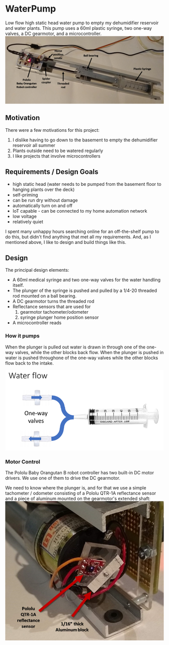 # WaterPump
Low flow high static head water pump to empty my dehumidifier reservoir and water plants.
This pump uses a 60ml plastic syringe, two one-way valves, a DC gearmotor, and a microcontroller.
![Water Pump](/images/WaterPumpFigure.png)
 
## Motivation
There were a few motivations for this project:
1. I dislike having to go down to the basement to empty the dehumidifier reservoir all summer
2. Plants outside need to be watered regularly
3. I like projects that involve microcontrollers

## Requirements / Design Goals
* high static head (water needs to be pumped from the basement floor to hanging plants over the deck)
* self-priming
* can be run dry without damage
* automatically turn on and off
* IoT capable - can be connected to my home automation network
* low voltage
* relatively quiet

I spent many unhappy hours searching online for an off-the-shelf pump to do this, but didn't find anything that met all my requirements. And, as I mentioned above, I like to design and build things like this.

## Design
The principal design elements:
* A 60ml medical syringe and two one-way valves for the water handling itself.
* The plunger of the syringe is pushed and pulled by a 1/4-20 threaded rod mounted on a ball bearing.
* A DC gearmotor turns the threaded rod
* Reflectance sensors that are used for
   1. gearmotor tachometer/odometer
   2. syringe plunger home position sensor
* A microcontroller reads 

### How it pumps
When the plunger is pulled out water is drawn in through one of the one-way valves, while the other blocks back flow. When the plunger is pushed in water is pushed throughone of the one-way valves while the other blocks flow back to the intake.

![Water Flow](/images/WaterFlow.png)

### Motor Control
The Pololu Baby Orangutan B robot controller has two built-in DC motor drivers. We use one of them to drive the DC gearmotor.

We need to know where the plunger is, and for that we use a simple tachometer / odometer consisting of a Pololu QTR-1A reflectance sensor and a piece of aluminum mounted on the gearmotor's extended shaft:
![Tachometer / Odometer](/images/TachometerOdometer.png)
